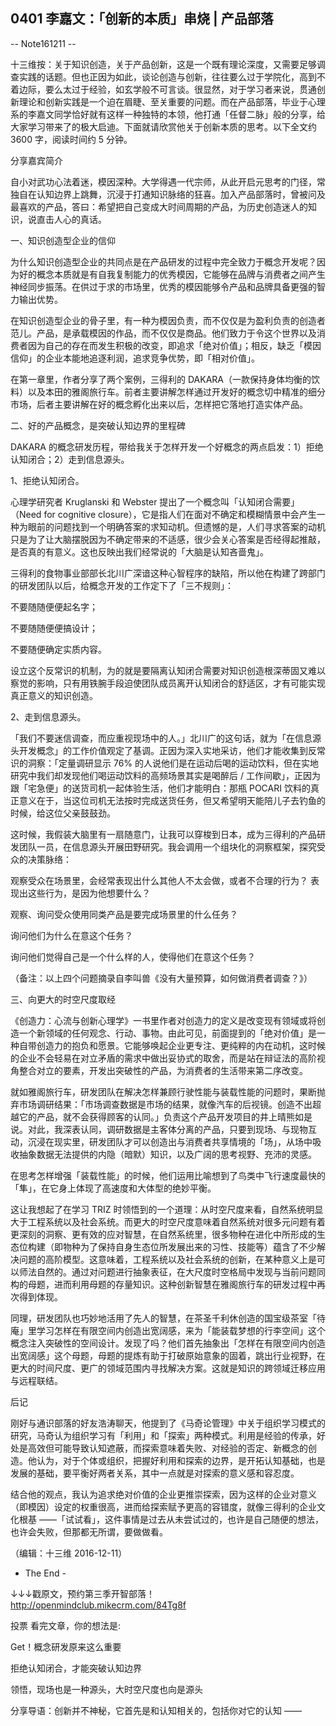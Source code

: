 ## 0401 李嘉文：「创新的本质」串烧 | 产品部落

-- Note161211 --

十三维按：关于知识创造，关于产品创新，这是一个既有理论深度，又需要足够调查实践的话题。但也正因为如此，谈论创造与创新，往往要么过于学院化，高到不着边际，要么太过于经验，如玄学般不可言谈。很显然，对于学习者来说，贯通创新理论和创新实践是一个迫在眉睫、至关重要的问题。而在产品部落，毕业于心理系的李嘉文同学恰好就有这样一种独特的本领，他打通「任督二脉」般的分享，给大家学习带来了的极大启迪。下面就请欣赏他关于创新本质的思考。以下全文约 3600 字，阅读时间约 5 分钟。

分享嘉宾简介

自小对武功心法着迷，模因深种。大学得遇一代宗师，从此开启元思考的门径，常独自在认知边界上跳舞，沉浸于打通知识脉络的狂喜。加入产品部落时，曾被问及最喜欢的产品，答曰：希望把自己变成大时间周期的产品，为历史创造迷人的知识，说直击人心的真话。

一、知识创造型企业的信仰

为什么知识创造型企业的共同点是在产品研发的过程中完全致力于概念开发呢？因为好的概念本质就是有自我复制能力的优秀模因，它能够在品牌与消费者之间产生神经同步振荡。在供过于求的市场里，优秀的模因能够令产品和品牌具备更强的智力输出优势。

在知识创造型企业的骨子里，有一种为模因负责，而不仅仅是为盈利负责的创造者范儿。产品，是承载模因的作品，而不仅仅是商品。他们致力于令这个世界以及消费者因为自己的存在而发生积极的改变，即追求「绝对价值」；相反，缺乏「模因信仰」的企业本能地追逐利润，追求竞争优势，即「相对价值」。

在第一章里，作者分享了两个案例，三得利的 DAKARA（一款保持身体均衡的饮料）以及本田的雅阁旅行车。前者主要讲解怎样通过开发好的概念切中精准的细分市场，后者主要讲解在好的概念孵化出来以后，怎样把它落地打造实体产品。

二、好的产品概念，是突破认知边界的里程碑

DAKARA 的概念研发历程，带给我关于怎样开发一个好概念的两点启发：1）拒绝认知闭合；2）走到信息源头。

1、拒绝认知闭合。

心理学研究者 Kruglanski 和 Webster 提出了一个概念叫「认知闭合需要」（Need for cognitive closure），它是指人们在面对不确定和模糊情景中会产生一种为眼前的问题找到一个明确答案的求知动机。但遗憾的是，人们寻求答案的动机只是为了让大脑摆脱因为不确定带来的不适感，很少会关心答案是否经得起推敲，是否真的有意义。这也反映出我们经常说的「大脑是认知吝啬鬼」。

三得利的食物事业部部长北川广深谙这种心智程序的缺陷，所以他在构建了跨部门的研发团队以后，给概念开发的工作定下了「三不规则」：

不要随随便便起名字；

不要随随便便搞设计；

不要随便确定实质内容。

设立这个反常识的机制，为的就是要隔离认知闭合需要对知识创造根深蒂固又难以察觉的影响，只有用铁腕手段迫使团队成员离开认知闭合的舒适区，才有可能实现真正意义的知识创造。

2、走到信息源头。

「我们不要迷信调查，而应重视现场中的人。」北川广的这句话，就为「在信息源头开发概念」的工作价值观定了基调。正因为深入实地采访，他们才能收集到反常识的洞察：「定量调研显示 76% 的人说他们是在运动后喝的运动饮料，但在实地研究中我们却发现他们喝运动饮料的高频场景其实是喝醉后 / 工作间歇」，正因为跟「宅急便」的送货司机一起体验生活，他们才能明白：那瓶 POCARI 饮料的真正意义在于，当这位司机无法按时完成送货任务，但又希望明天能陪儿子去钓鱼的时候，给这位父亲鼓鼓劲。

这时候，我假装大脑里有一扇随意门，让我可以穿梭到日本，成为三得利的产品研发团队一员，在信息源头开展田野研究。我会调用一个组块化的洞察框架，探究受众的决策脉络：

观察受众在场景里，会经常表现出什么其他人不太会做，或者不合理的行为？ 表现出这些行为，是因为他想要什么？

观察、询问受众使用同类产品是要完成场景里的什么任务？

询问他们为什么在意这个任务？

询问他们觉得自己是一个什么样的人，使得他们在意这个任务？

（备注：以上四个问题摘录自李叫兽《没有大量预算，如何做消费者调查？》）

三、向更大的时空尺度取经

《创造力：心流与创新心理学》一书里作者对创造力的定义是改变现有领域或将创造一个新领域的任何观念、行动、事物。由此可见，前面提到的「绝对价值」是一种自带创造力的抱负和愿景。它能够唤起企业更专注、更纯粹的内在动机，这时候的企业不会轻易在对立矛盾的需求中做出妥协式的取舍，而是站在辩证法的高阶视角整合对立的要素，开发出突破性的产品，为消费者的生活带来第二序改变。

就如雅阁旅行车，研发团队在解决怎样兼顾行驶性能与装载性能的问题时，果断抛弃市场调研结果：「市场调查数据是市场的结果，就像汽车的后视镜。创造不出超越它的产品，就不会获得顾客的认同。」负责这个产品开发项目的井上晴熊如是说。对此，我深表认同，调研数据是主客体分离的产品，只要到现场、与现物互动，沉浸在现实里，研发团队才可以创造出与消费者共享情境的「场」，从场中吸收抽象数据无法提供的内隐（暗默）知识，以及广阔的思考视野、充沛的灵感。

在思考怎样增强「装载性能」的时候，他们运用比喻想到了鸟类中飞行速度最快的「隼」，在它身上体现了高速度和大体型的绝妙平衡。

这让我想起了在学习 TRIZ 时领悟到的一个道理：从时空尺度来看，自然系统明显大于工程系统以及社会系统。而更大的时空尺度意味着自然系统对很多元问题有着更深刻的洞察、更有效的应对智慧，在自然系统里，很多物种在进化中所形成的生态位构建（即物种为了保持自身生态位所发展出来的习性、技能等）蕴含了不少解决问题的高阶模型。这意味着，工程系统以及社会系统的创新，在某种意义上是可以师法自然的。通过对问题进行抽象表征，在大尺度时空格局中发现与当前问题同构的母题，进而利用母题的存量知识。这种创新智慧在雅阁旅行车的研发过程中再次得到体现。

同理，研发团队也巧妙地活用了先人的智慧，在茶圣千利休创造的国宝级茶室「待庵」里学习怎样在有限空间内创造出宽阔感，来为「能装载梦想的行李空间」这个概念注入突破性的空间设计。发现了吗？他们首先抽象出「怎样在有限空间内创造出宽阔感」这个母题，母题的提炼有助于打破原始意象的固着，跳出行业视野，在更大的时间尺度、更广的领域范围内寻找解决方案。这就是知识的跨领域迁移应用与远程联结。

后记

刚好与通识部落的好友浩涛聊天，他提到了《马奇论管理》中关于组织学习模式的研究，马奇认为组织学习有「利用」和「探索」两种模式。利用是经验的传承，好处是高效但可能导致认知遮蔽，而探索意味着失败、对经验的否定、新概念的创造。他认为，对于个体或组织，把握好利用和探索的边界，是开拓认知基础，也是发展的基础，要平衡好两者关系，其中一点就是对探索的意义感和容忍度。

结合他的观点，我认为追求绝对价值的企业更推崇探索，因为这样的企业对意义（即模因）设定的权重很高，进而给探索赋予更高的容错度，就像三得利的企业文化根基 ——「试试看」，这件事情是过去从未尝试过的，也许是自己随便的想法，也许会失败，但那都无所谓，要做做看。

（编辑：十三维 2016-12-11）

- The End -

↓↓↓戳原文，预约第三季开智部落！ http://openmindclub.mikecrm.com/84Tg8f

投票 看完文章，你的想法是:

Get！概念研发原来这么重要

拒绝认知闭合，才能突破认知边界

领悟，现场也是一种源头，大时空尺度也向是源头

分享导语：创新并不神秘，它首先是和认知相关的，包括你对它的认知 ——
